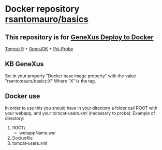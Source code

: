 # Docker repository [rsantomauro/basics](https://hub.docker.com/r/rsantomauro/basics)

## This repository is for [GeneXus Deploy to Docker](https://wiki.genexus.com/commwiki/servlet/wiki?36951,How%20to%20Deploy%20an%20Application%20to%20Docker)

[Tomcat 9](https://hub.docker.com/_/tomcat) + [OpenJDK](https://openjdk.java.net/) + [Psi-Probe](https://github.com/psi-probe/psi-probe)

## KB GeneXus
Set in your property "Docker base image property" with the value "rsantomauro/basics:X"
Where "X" is the tag. 

## Docker use

In order to use this you should have in your directory a folder call ROOT with your webapp, and your tomcat-users.xml (necessary to probe):
Example of directory:

1. ROOT/
    - webappName.war
2. Dockerfile
3. tomcat-users.xml